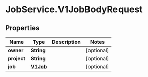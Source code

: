 # JobService.V1JobBodyRequest

## Properties
Name | Type | Description | Notes
------------ | ------------- | ------------- | -------------
**owner** | **String** |  | [optional] 
**project** | **String** |  | [optional] 
**job** | [**V1Job**](V1Job.md) |  | [optional] 


